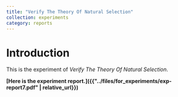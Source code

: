 ```yaml
---
title: "Verify The Theory Of Natural Selection"
collection: experiments
category: reports
---
```


# Introduction
This is the experiment of *Verify The Theory Of Natural Selection*.

**[Here is the experiment report.]({{"../files/for_experiments/exp-report7.pdf" | relative_url}})**